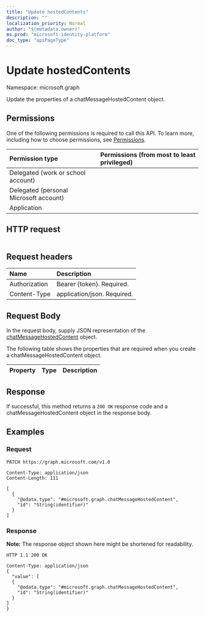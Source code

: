 ```yaml
---
title: "Update hostedContents"
description: ""
localization_priority: Normal
author: "$(metadata.owner)"
ms.prod: "microsoft-identity-platform"
doc_type: "apiPageType"
---
```


# Update hostedContents

Namespace: microsoft.graph

Update the properties of a chatMessageHostedContent object.

## Permissions

One of the following permissions is required to call this API. To learn more, including how to choose permissions, see [Permissions](/graph/permissions-reference).

| Permission type                        | Permissions (from most to least privileged) |
| :------------------------------------- | :------------------------------------------ |
| Delegated (work or school account)     |                                             |
| Delegated (personal Microsoft account) |                                             |
| Application                            |                                             |

## HTTP request

<!-- {
  "blockType": "ignored"
}
-->

```http

```

## Request headers

| Name          | Description                 |
| :------------ | :-------------------------- |
| Authorization | Bearer {token}. Required.   |
| Content-Type  | application/json. Required. |

## Request Body

In the request body, supply JSON representation of the [chatMessageHostedContent](../resources/-chatmessagehostedcontent.md) object.

<!-- Actions and Functions -->

<!-- CRUD Methods -->

The following table shows the properties that are required when you create a chatMessageHostedContent object.

| Property | Type | Description |
| :------- | :--- | :---------- |

## Response

If successful, this method returns a `200 OK` response code and a chatMessageHostedContent object in the response body.

## Examples

### Request

<!-- {
  "blockType": "request",
  "name": "update_hostedcontents"
}
-->

```http
PATCH https://graph.microsoft.com/v1.0

Content-Type: application/json
Content-Length: 111

[
  {
    "@odata.type": "#microsoft.graph.chatMessageHostedContent",
    "id": "String(identifier)"
  }
]

```

### Response

**Note:** The response object shown here might be shortened for readability.

<!-- {
  "blockType": "response",
  "truncated": true,
  "@odata.type": "$(this.ReturnTypeFullName)"
}
-->

```http
HTTP 1.1 200 OK

Content-Type: application/json
{
  "value": [
  {
    "@odata.type": "#microsoft.graph.chatMessageHostedContent",
    "id": "String(identifier)"
  }
]
}

```
